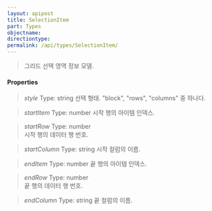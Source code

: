 ```yaml
---
layout: apipost
title: SelectionItem
part: Types
objectname: 
directiontype: 
permalink: /api/types/SelectionItem/
---
```



> 그리드 선택 영역 정보 모델.

#### Properties

> *style*
> Type: string 
> 선택 형태. "block", "rows", "columns" 중 하나다.

> *startItem*
> Type: number 
> 시작 행의 아이템 인덱스.

> *startRow* 
> Type: number       
> 시작 행의 데이터 행 번호. 

> *startColumn* 
> Type: string 
> 시작 컬럼의 이름.   

> *endItem*
> Type: number 
> 끝 행의 아이템 인덱스.

> *endRow* 
> Type: number       
> 끝 행의 데이터 행 번호. 

> *endColumn* 
> Type: string 
> 끝 컬럼의 이름.   

